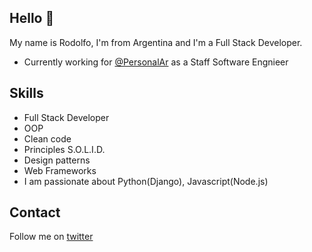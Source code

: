## Hello 👋

My name is Rodolfo, I'm from Argentina and I'm a Full Stack Developer.

* Currently working for [@PersonalAr](https://twitter.com/PersonalAr) as a Staff Software Engnieer

## Skills

* Full Stack Developer
* OOP
* Clean code
* Principles S.O.L.I.D.
* Design patterns
* Web Frameworks
* I am passionate about Python(Django), Javascript(Node.js)

## Contact

Follow me on [twitter](https://twitter.com/rodobertolino)
